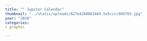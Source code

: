```yaml
---
title: "° Jupiter Calendar"
thumbnail: "../static/uploads/827e4260883469.5a5cccc989703.jpg"
year: "2018"
categories:
- graphic

---
```

